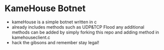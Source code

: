 # KameHouse Botnet
- kameHouse is a simple botnet written in c
- already includes methods such as UDP&TCP Flood any additional methods can be added by simply forking this repo and adding method in kamehouseclient.c
- hack the gibsons and remember stay legal!
